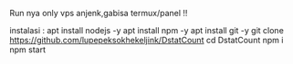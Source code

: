 Run nya only vps anjenk,gabisa termux/panel !!

instalasi :
apt install nodejs -y
apt install npm -y
apt install git -y
git clone https://github.com/lupepeksokhekeljink/DstatCount
cd DstatCount
npm i
npm start
